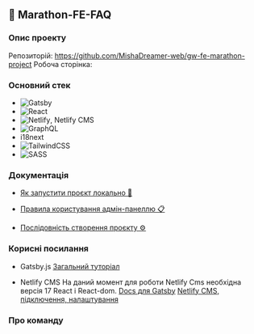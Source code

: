 ## 🚀 Marathon-FE-FAQ

### Опис проекту

Репозиторій: https://github.com/MishaDreamer-web/gw-fe-marathon-project Робоча
сторінка:

### Основний стек

- ![Gatsby](https://img.shields.io/badge/Gatsby-%23663399.svg?style=for-the-badge&logo=gatsby&logoColor=white)
- ![React](https://img.shields.io/badge/react-%2320232a.svg?style=for-the-badge&logo=react&logoColor=%2361DAFB)
- ![Netlify](https://img.shields.io/badge/netlify-%23000000.svg?style=for-the-badge&logo=netlify&logoColor=#00C7B7),
  Netlify CMS
- ![GraphQL](https://img.shields.io/badge/-GraphQL-E10098?style=for-the-badge&logo=graphql&logoColor=white)
- i18next
- ![TailwindCSS](https://img.shields.io/badge/tailwindcss-%2338B2AC.svg?style=for-the-badge&logo=tailwind-css&logoColor=white)
- ![SASS](https://img.shields.io/badge/SASS-hotpink.svg?style=for-the-badge&logo=SASS&logoColor=white)

### Документація

- [Як запустити проєкт локально 🚀](README.launch.md)

- [Правила користування адмін-панеллю 📋](README.admin.md)

- [Послідовність створення проєкту ⚙️](README.steps.md)

### Корисні посилання

- Gatsby.js [Загальний туторіал](https://www.gatsbyjs.com/docs/tutorial/)

- Netlify CMS На даний момент для роботи Netlify Cms необхідна версія 17 React і
  React-dom. [Docs для Gatsby](https://www.netlifycms.org/docs/gatsby/)
  [Netlify CMS, підключення, налаштування](https://www.netlifycms.org/docs/gatsby/#enable-identity-and-git-gateway)

### Про команду
